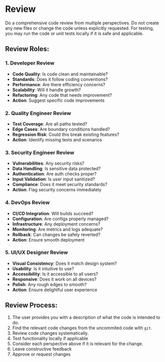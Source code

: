 # Review

Do a comprehensive code review from multiple perspectives.
Do not create any new files or change the code unless explicitly requested.
For testing, you may run the code or unit tests locally if it is safe and applicable.

## Review Roles:

### 1. Developer Review

- **Code Quality**: Is code clean and maintainable?
- **Standards**: Does it follow coding conventions?
- **Performance**: Are there efficiency concerns?
- **Scalability**: Will it handle growth?
- **Refactoring**: Any code that needs improvement?
- **Action**: Suggest specific code improvements

### 2. Quality Engineer Review

- **Test Coverage**: Are all paths tested?
- **Edge Cases**: Are boundary conditions handled?
- **Regression Risk**: Could this break existing features?
- **Action**: Identify missing tests and scenarios

### 3. Security Engineer Review

- **Vulnerabilities**: Any security risks?
- **Data Handling**: Is sensitive data protected?
- **Authentication**: Are auth checks proper?
- **Input Validation**: Is user input sanitized?
- **Compliance**: Does it meet security standards?
- **Action**: Flag security concerns immediately

### 4. DevOps Review

- **CI/CD Integration**: Will builds succeed?
- **Configuration**: Are configs properly managed?
- **Infrastructure**: Any deployment concerns?
- **Monitoring**: Are metrics and logs adequate?
- **Rollback**: Can changes be safely reverted?
- **Action**: Ensure smooth deployment

### 5. UI/UX Designer Review

- **Visual Consistency**: Does it match design system?
- **Usability**: Is it intuitive to use?
- **Accessibility**: Is it accessible to all users?
- **Responsive**: Does it work on all devices?
- **Polish**: Any rough edges to smooth?
- **Action**: Ensure delightful user experience

## Review Process:

1. The user provides you with a description of what the code is intended to do.
2. Find the relevant code changes from the uncommited code with `git`.
3. Review code changes systematically.
4. Test functionality locally if applicable
5. Consider each perspective above if it is relevant for the change.
6. Leave constructive feedback
7. Approve or request changes
